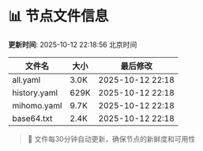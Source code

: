# 📊 节点文件信息

**更新时间**: 2025-10-12 22:18:56 北京时间

| 文件名 | 大小 | 最后修改 |
|--------|------|----------|
| all.yaml | 3.0K | 2025-10-12 22:18 |
| history.yaml | 629K | 2025-10-12 22:18 |
| mihomo.yaml | 9.7K | 2025-10-12 22:18 |
| base64.txt | 2.4K | 2025-10-12 22:18 |

> 🔄 文件每30分钟自动更新，确保节点的新鲜度和可用性
